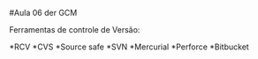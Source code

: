 #Aula 06 der GCM

Ferramentas de controle de Versão:

*RCV
*CVS
*Source safe
*SVN
*Mercurial
*Perforce
*Bitbucket
